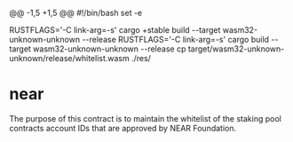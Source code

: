 @@ -1,5 +1,5 @@
#!/bin/bash
set -e

RUSTFLAGS='-C link-arg=-s' cargo +stable build --target wasm32-unknown-unknown --release
RUSTFLAGS='-C link-arg=-s' cargo build --target wasm32-unknown-unknown --release
cp target/wasm32-unknown-unknown/release/whitelist.wasm ./res/
# near
The purpose of this contract is to maintain the whitelist of the staking pool contracts account IDs that are approved by NEAR Foundation.
